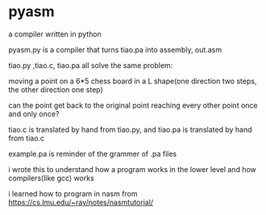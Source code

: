 # pyasm
a compiler written in python

pyasm.py is a compiler that turns tiao.pa into assembly, out.asm

tiao.py ,tiao.c, tiao.pa all solve the same problem:

moving a point on a 6*5 chess board in a L shape(one direction two steps, the other direction one step)

can the point get back to the original point reaching every other point once and only once?

tiao.c is translated by hand from tiao.py, and tiao.pa is translated by hand from tiao.c

example.pa is reminder of the grammer of .pa files

i wrote this to understand how a program works in the lower level and how compilers(like gcc) works

i learned how to program in nasm from https://cs.lmu.edu/~ray/notes/nasmtutorial/

